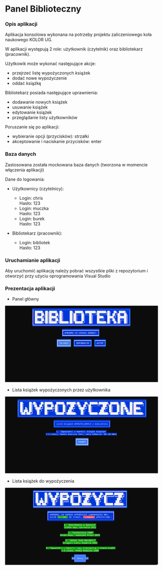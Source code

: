# Panel Biblioteczny

### Opis aplikacji

Aplikacja konsolowa wykonana na potrzeby projektu zaliczeniowego koła naukowego KOLOR UG.

W aplikacji występują 2 role: użytkownik (czytelnik) oraz bibliotekarz (pracownik).

Użytkowik może wykonać następujące akcje:

* przejrzeć listę wypożyczonych książek
* dodać nowe wypożyczenie
* oddać książkę

Bibliotekarz posiada następujące uprawnienia:

* dodawanie nowych książek
* usuwanie książek
* edytowanie książek
* przeglądanie listy użytkowników

Poruszanie się po aplikacji:

* wybieranie opcji (przycisków): strzałki
* akceptowanie i naciskanie przycisków: enter

### Baza danych

Zastosowana została mockowana baza danych (tworzona w momencie włączenia aplikacji)

Dane do logowania:

* Użytkownicy (czytelnicy):
  <ul>
    <li>Login: chris <br>Hasło: 123</li>
    <li>Login: muczka <br>Hasło: 123</li>
    <li>Login: burek <br>Hasło: 123</li>
  </ul>
  
* Bibliotekarz (pracownik):
  <ul>
    <li>Login: bibliotek <br>Hasło: 123</li>
  </ul>

### Uruchamianie aplikacji

Aby uruchomić aplikację należy pobrać wszystkie pliki z repozytorium i otworzyć przy użyciu oprogramowania Visual Studio

### Prezentacja aplikacji

* Panel główny

![img_1](Images/scr_1.png)

* Lista książek wypożyczonych przez użytkownika

![img_2](Images/scr_2.png)

* Lista książek do wypożyczenia

![img_3](Images/scr_3.png)
